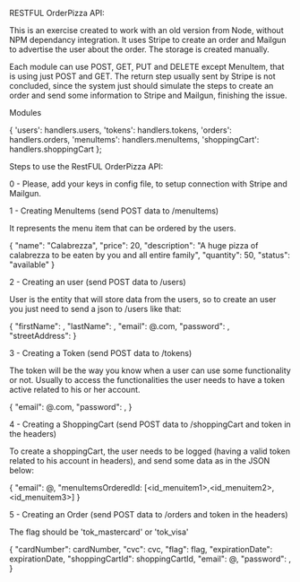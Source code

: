 RESTFUL OrderPizza API:

This is an exercise created to work with an old version from Node, without NPM dependancy integration. It uses Stripe to create an order and Mailgun to advertise the user about the order. The storage is created manually.

Each module can use POST, GET, PUT and DELETE except MenuItem, that is using just POST and GET. The return step usually sent by Stripe is not concluded, since the system just should simulate the steps to create an order and send some information to Stripe and Mailgun, finishing the issue.

Modules 

{
  'users': handlers.users,
  'tokens': handlers.tokens,
  'orders': handlers.orders,
  'menuItems': handlers.menuItems,
  'shoppingCart': handlers.shoppingCart
};

Steps to use the RestFUL OrderPizza API:

0 - Please, add your keys in config file, to setup connection with Stripe and Mailgun.

1 - Creating MenuItems (send POST data to /menuItems)

It represents the menu item that can be ordered by the users.

{
  "name": "Calabrezza",
  "price": 20,
  "description": "A huge pizza of calabrezza to be eaten by you and all entire family",
  "quantity": 50,
  "status": "available"
}

2 - Creating an user (send POST data to /users)

User is the entity that will store data from the users, so to create an user you just need to send a json to /users like that:

{ 
  "firstName": <YourName>,
  "lastName": <YourLastName>,
  "email": <yourvalidemail>@<yourvaliddomain>.com,
  "password": <yourpassword>,
  "streetAddress": <an address to send your order>
}

3 - Creating a Token (send POST data to /tokens)

The token will be the way you know when a user can use some functionality or not. Usually to access the functionalities the user needs to have a token active related to his or her account.

{ 
  "email": <yourvalidemail>@<yourvaliddomain>.com,
  "password": <yourpassword>,
}

4 - Creating a ShoppingCart (send POST data to /shoppingCart and token in the headers)

To create a shoppingCart, the user needs to be logged (having a valid token related to his account in headers), and send some data as in the JSON below:

{
  "email": <useremail>@<userdomain>,
  "menuItemsOrderedId: [<id_menuitem1>,<id_menuitem2>,<id_menuitem3>]
}


5 - Creating an Order (send POST data to /orders and token in the headers)

The flag should be 'tok_mastercard' or 'tok_visa'

{
    "cardNumber": cardNumber,
    "cvc": cvc,
    "flag": flag,
    "expirationDate": expirationDate,
    "shoppingCartId": shoppingCartId, 
    "email": <useremail>@<userdomain>,
    "password": <yourpassword>,
}
